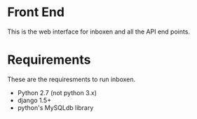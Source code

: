 Front End
==========
This is the web interface for inboxen and all the API end points. 

Requirements
============
These are the requiresments to run inboxen.

- Python 2.7 (not python 3.x)
- django 1.5+
- python's MySQLdb library
